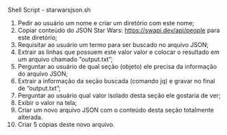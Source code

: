 Shell Script - starwarsjson.sh

1. Pedir ao usuário um nome e criar um diretório com este nome;
2. Copiar conteúdo do JSON Star Wars: https://swapi.dev/api/people para este diretório;
3. Requisitar ao usuário um termo para ser buscado no arquivo JSON;
4. Extrair as linhas que possuem este valor valor e colocar o resultado em um arquivo chamado “output.txt”;
5. Perguntar ao usuário de qual seção (objeto) ele precisa da informação do arquivo JSON;
6. Extrair a informação da seção buscada (comando jq) e gravar no final de “output.txt”;
7. Perguntar ao usuário qual valor isolado desta seção ele gostaria de ver;
8. Exibir o valor na tela;
9. Criar um novo arquivo JSON com o conteúdo desta seção totalmente alterada.
10. Criar 5 cópias deste novo arquivo.
